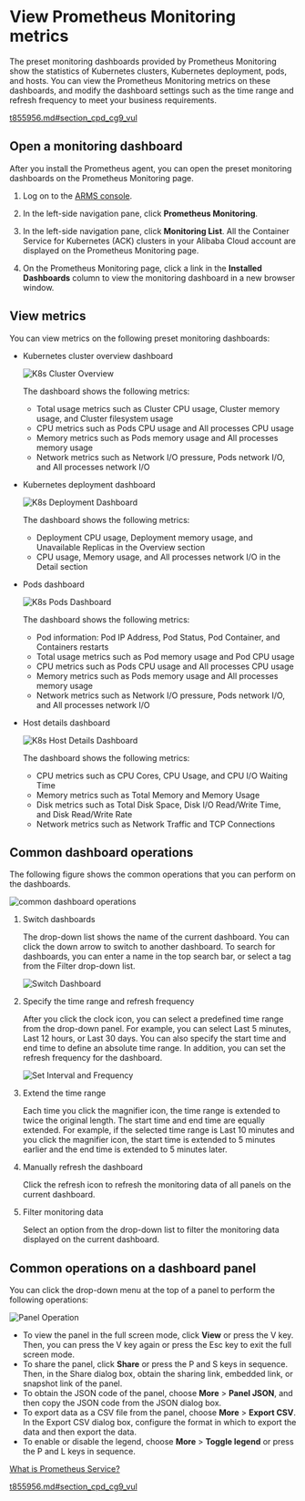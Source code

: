 # View Prometheus Monitoring metrics

The preset monitoring dashboards provided by Prometheus Monitoring show the statistics of Kubernetes clusters, Kubernetes deployment, pods, and hosts. You can view the Prometheus Monitoring metrics on these dashboards, and modify the dashboard settings such as the time range and refresh frequency to meet your business requirements.

[t855956.md\#section\_cpd\_cg9\_vul]()

## Open a monitoring dashboard

After you install the Prometheus agent, you can open the preset monitoring dashboards on the Prometheus Monitoring page.

1.  Log on to the [ARMS console](https://arms-ap-southeast-1.console.aliyun.com/#/home).

2.  In the left-side navigation pane, click **Prometheus Monitoring**.

3.  In the left-side navigation pane, click **Monitoring List**. All the Container Service for Kubernetes \(ACK\) clusters in your Alibaba Cloud account are displayed on the Prometheus Monitoring page.

4.  On the Prometheus Monitoring page, click a link in the **Installed Dashboards** column to view the monitoring dashboard in a new browser window.


## View metrics

You can view metrics on the following preset monitoring dashboards:

-   Kubernetes cluster overview dashboard

    ![K8s Cluster Overview](https://static-aliyun-doc.oss-accelerate.aliyuncs.com/assets/img/en-US/1323672161/p49438.png)

    The dashboard shows the following metrics:

    -   Total usage metrics such as Cluster CPU usage, Cluster memory usage, and Cluster filesystem usage
    -   CPU metrics such as Pods CPU usage and All processes CPU usage
    -   Memory metrics such as Pods memory usage and All processes memory usage
    -   Network metrics such as Network I/O pressure, Pods network I/O, and All processes network I/O
-   Kubernetes deployment dashboard

    ![K8s Deployment Dashboard](https://static-aliyun-doc.oss-accelerate.aliyuncs.com/assets/img/en-US/2323672161/p51317.png)

    The dashboard shows the following metrics:

    -   Deployment CPU usage, Deployment memory usage, and Unavailable Replicas in the Overview section
    -   CPU usage, Memory usage, and All processes network I/O in the Detail section
-   Pods dashboard

    ![K8s Pods Dashboard](https://static-aliyun-doc.oss-accelerate.aliyuncs.com/assets/img/en-US/2323672161/p51318.png)

    The dashboard shows the following metrics:

    -   Pod information: Pod IP Address, Pod Status, Pod Container, and Containers restarts
    -   Total usage metrics such as Pod memory usage and Pod CPU usage
    -   CPU metrics such as Pods CPU usage and All processes CPU usage
    -   Memory metrics such as Pods memory usage and All processes memory usage
    -   Network metrics such as Network I/O pressure, Pods network I/O, and All processes network I/O
-   Host details dashboard

    ![K8s Host Details Dashboard](https://static-aliyun-doc.oss-accelerate.aliyuncs.com/assets/img/en-US/2323672161/p49437.png)

    The dashboard shows the following metrics:

    -   CPU metrics such as CPU Cores, CPU Usage, and CPU I/O Waiting Time
    -   Memory metrics such as Total Memory and Memory Usage
    -   Disk metrics such as Total Disk Space, Disk I/O Read/Write Time, and Disk Read/Write Rate
    -   Network metrics such as Network Traffic and TCP Connections

## Common dashboard operations

The following figure shows the common operations that you can perform on the dashboards.

![common dashboard operations](https://static-aliyun-doc.oss-accelerate.aliyuncs.com/assets/img/en-US/2323672161/p51325.png)

1.  Switch dashboards

    The drop-down list shows the name of the current dashboard. You can click the down arrow to switch to another dashboard. To search for dashboards, you can enter a name in the top search bar, or select a tag from the Filter drop-down list.

    ![Switch Dashboard](https://static-aliyun-doc.oss-accelerate.aliyuncs.com/assets/img/en-US/2323672161/p51327.png)

2.  Specify the time range and refresh frequency

    After you click the clock icon, you can select a predefined time range from the drop-down panel. For example, you can select Last 5 minutes, Last 12 hours, or Last 30 days. You can also specify the start time and end time to define an absolute time range. In addition, you can set the refresh frequency for the dashboard.

    ![Set Interval and Frequency](https://static-aliyun-doc.oss-accelerate.aliyuncs.com/assets/img/en-US/2323672161/p51326.png)

3.  Extend the time range

    Each time you click the magnifier icon, the time range is extended to twice the original length. The start time and end time are equally extended. For example, if the selected time range is Last 10 minutes and you click the magnifier icon, the start time is extended to 5 minutes earlier and the end time is extended to 5 minutes later.

4.  Manually refresh the dashboard

    Click the refresh icon to refresh the monitoring data of all panels on the current dashboard.

5.  Filter monitoring data

    Select an option from the drop-down list to filter the monitoring data displayed on the current dashboard.


## Common operations on a dashboard panel

You can click the drop-down menu at the top of a panel to perform the following operations:

![Panel Operation](https://static-aliyun-doc.oss-accelerate.aliyuncs.com/assets/img/en-US/5974461161/p51328.png)

-   To view the panel in the full screen mode, click **View** or press the V key. Then, you can press the V key again or press the Esc key to exit the full screen mode.
-   To share the panel, click **Share** or press the P and S keys in sequence. Then, in the Share dialog box, obtain the sharing link, embedded link, or snapshot link of the panel.
-   To obtain the JSON code of the panel, choose **More** \> **Panel JSON**, and then copy the JSON code from the JSON dialog box.
-   To export data as a CSV file from the panel, choose **More** \> **Export CSV**. In the Export CSV dialog box, configure the format in which to export the data and then export the data.
-   To enable or disable the legend, choose **More** \> **Toggle legend** or press the P and L keys in sequence.

[What is Prometheus Service?]()

[t855956.md\#section\_cpd\_cg9\_vul]()

